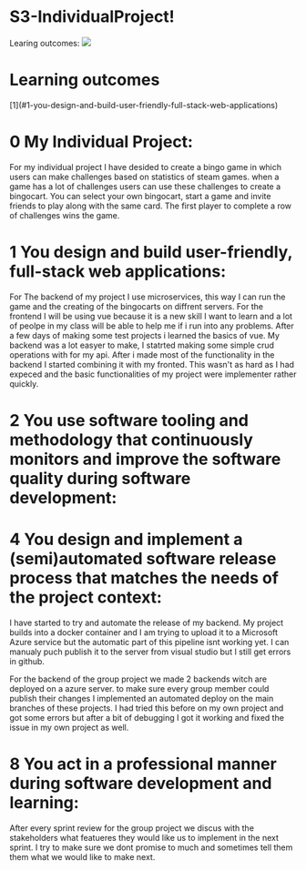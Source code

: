 # S3-IndividualProject!

Learing outcomes:
<img src="https://user-images.githubusercontent.com/79635315/153168197-ae36f788-efd4-4f9a-873a-efe1472b79ba.png">
<h1>Learning outcomes</h1>
[1](#1-you-design-and-build-user-friendly-full-stack-web-applications)


<h1>0 My Individual Project:</h1>

For my individual project I have desided to create a bingo game in which users can make challenges based on statistics of steam games. when a game has a lot of challenges users can use these challenges to create a bingocart. You can select your own bingocart, start a game and invite friends to play along with the same card. The first player to complete a row of challenges wins the game. 

<h1>1 You design and build user-friendly, full-stack web applications:</h1>
 
For The backend of my project I use microservices, this way I can run the game and the creating of the bingocarts on diffrent servers. For the frontend I will be using vue because it is a new skill I want to learn and a lot of peolpe in my class will be able to help me if i run into any problems. 
After a few days of making some test projects i learned the basics of vue. My backend was a lot easyer to make, I statrted making some simple crud operations with for my api. After i made most of the functionality in the backend I started combining it with my fronted. This wasn't as hard as I had expeced and the basic functionalities of my project were implementer rather quickly.

<h1>2 You use software tooling and methodology that continuously monitors and improve the software quality during software development:</h1>


<h1>4 You design and implement a (semi)automated software release process that matches the needs of the project context:</h1>

I have started to try and automate the release of my backend. My project builds into a docker container and I am trying to upload it to a Microsoft Azure service but the automatic part of this pipeline isnt working yet. I can manualy puch publish it to the server from visual studio but I still get errors in github.

For the backend of the group project we made 2 backends witch are deployed on a azure server. to make sure every group member could publish their changes I implemented an automated deploy on the main branches of these projects. I had tried this before on my own project and got some errors but after a bit of debugging I got it working and fixed the issue in my own project as well.

<h1>8 You act in a professional manner during software development and learning:</h1>

After every sprint review for the group project we discus with the stakeholders what featueres they would like us to implement in the next sprint. I try to make sure we dont promise to much and sometimes tell them them what we would like to make next.
